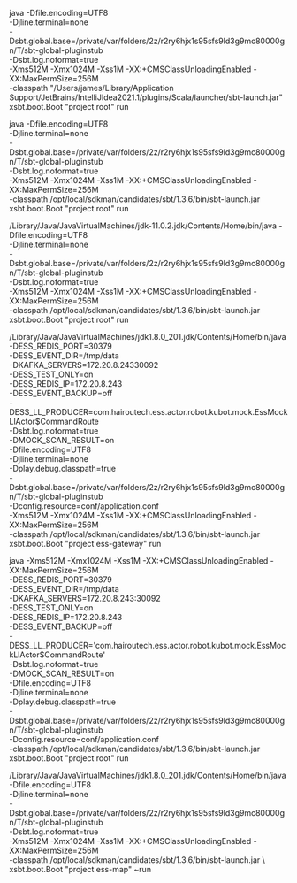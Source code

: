 java -Dfile.encoding=UTF8 \
    -Djline.terminal=none \
    -Dsbt.global.base=/private/var/folders/2z/r2ry6hjx1s95sfs9ld3g9mc80000gn/T/sbt-global-pluginstub \
    -Dsbt.log.noformat=true \
    -Xms512M -Xmx1024M -Xss1M -XX:+CMSClassUnloadingEnabled -XX:MaxPermSize=256M \
    -classpath "/Users/james/Library/Application Support/JetBrains/IntelliJIdea2021.1/plugins/Scala/launcher/sbt-launch.jar" \
    xsbt.boot.Boot "project root" run


java -Dfile.encoding=UTF8 \
    -Djline.terminal=none \
    -Dsbt.global.base=/private/var/folders/2z/r2ry6hjx1s95sfs9ld3g9mc80000gn/T/sbt-global-pluginstub \
    -Dsbt.log.noformat=true \
    -Xms512M -Xmx1024M -Xss1M -XX:+CMSClassUnloadingEnabled -XX:MaxPermSize=256M \
    -classpath /opt/local/sdkman/candidates/sbt/1.3.6/bin/sbt-launch.jar \
    xsbt.boot.Boot "project root" run


/Library/Java/JavaVirtualMachines/jdk-11.0.2.jdk/Contents/Home/bin/java -Dfile.encoding=UTF8 \
    -Djline.terminal=none \
    -Dsbt.global.base=/private/var/folders/2z/r2ry6hjx1s95sfs9ld3g9mc80000gn/T/sbt-global-pluginstub \
    -Dsbt.log.noformat=true \
    -Xms512M -Xmx1024M -Xss1M -XX:+CMSClassUnloadingEnabled -XX:MaxPermSize=256M \
    -classpath /opt/local/sdkman/candidates/sbt/1.3.6/bin/sbt-launch.jar \
    xsbt.boot.Boot "project root" run


/Library/Java/JavaVirtualMachines/jdk1.8.0_201.jdk/Contents/Home/bin/java \
    -DESS_REDIS_PORT=30379 \
    -DESS_EVENT_DIR=/tmp/data \
    -DKAFKA_SERVERS=172.20.8.24330092 \
    -DESS_TEST_ONLY=on \
    -DESS_REDIS_IP=172.20.8.243 \
    -DESS_EVENT_BACKUP=off \
    -DESS_LL_PRODUCER=com.hairoutech.ess.actor.robot.kubot.mock.EssMockLlActor$CommandRoute \
    -Dsbt.log.noformat=true \
    -DMOCK_SCAN_RESULT=on \
    -Dfile.encoding=UTF8 \
    -Djline.terminal=none \
    -Dplay.debug.classpath=true \
    -Dsbt.global.base=/private/var/folders/2z/r2ry6hjx1s95sfs9ld3g9mc80000gn/T/sbt-global-pluginstub \
    -Dconfig.resource=conf/application.conf \
    -Xms512M -Xmx1024M -Xss1M -XX:+CMSClassUnloadingEnabled -XX:MaxPermSize=256M \
    -classpath /opt/local/sdkman/candidates/sbt/1.3.6/bin/sbt-launch.jar \
    xsbt.boot.Boot "project ess-gateway" run


java -Xms512M -Xmx1024M -Xss1M -XX:+CMSClassUnloadingEnabled -XX:MaxPermSize=256M \
    -DESS_REDIS_PORT=30379 \
    -DESS_EVENT_DIR=/tmp/data \
    -DKAFKA_SERVERS=172.20.8.243:30092 \
    -DESS_TEST_ONLY=on \
    -DESS_REDIS_IP=172.20.8.243 \
    -DESS_EVENT_BACKUP=off \
    -DESS_LL_PRODUCER='com.hairoutech.ess.actor.robot.kubot.mock.EssMockLlActor$CommandRoute' \
    -Dsbt.log.noformat=true \
    -DMOCK_SCAN_RESULT=on \
    -Dfile.encoding=UTF8 \
    -Djline.terminal=none \
    -Dplay.debug.classpath=true \
    -Dsbt.global.base=/private/var/folders/2z/r2ry6hjx1s95sfs9ld3g9mc80000gn/T/sbt-global-pluginstub \
    -Dconfig.resource=conf/application.conf \
    -classpath /opt/local/sdkman/candidates/sbt/1.3.6/bin/sbt-launch.jar \
    xsbt.boot.Boot "project root" run


/Library/Java/JavaVirtualMachines/jdk1.8.0_201.jdk/Contents/Home/bin/java \
    -Dfile.encoding=UTF8 \
    -Djline.terminal=none \
    -Dsbt.global.base=/private/var/folders/2z/r2ry6hjx1s95sfs9ld3g9mc80000gn/T/sbt-global-pluginstub \
    -Dsbt.log.noformat=true \
    -Xms512M -Xmx1024M -Xss1M -XX:+CMSClassUnloadingEnabled -XX:MaxPermSize=256M \
    -classpath /opt/local/sdkman/candidates/sbt/1.3.6/bin/sbt-launch.jar \ 
    xsbt.boot.Boot "project ess-map" ~run
